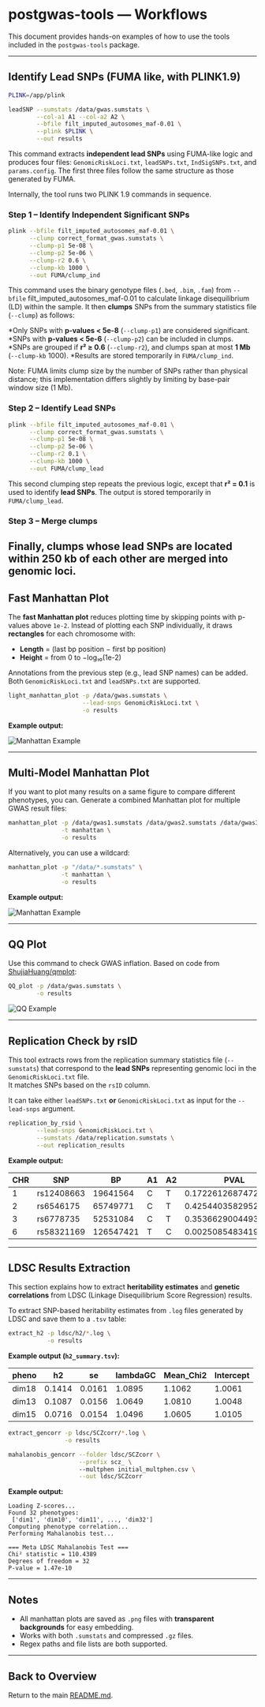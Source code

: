 # postgwas-tools — Workflows

This document provides hands-on examples of how to use the tools included in the `postgwas-tools` package.

---

## Identify Lead SNPs (FUMA like, with PLINK1.9)

```bash
PLINK=/app/plink

leadSNP --sumstats /data/gwas.sumstats \
        --col-a1 A1 --col-a2 A2 \
        --bfile filt_imputed_autosomes_maf-0.01 \
        --plink $PLINK \
        --out results
```

This command extracts **independent lead SNPs** using FUMA-like logic and produces four files:
`GenomicRiskLoci.txt`, `leadSNPs.txt`, `IndSigSNPs.txt`, and `params.config`.
The first three files follow the same structure as those generated by FUMA.

Internally, the tool runs two PLINK 1.9 commands in sequence.
### Step 1 – Identify Independent Significant SNPs
```bash
plink --bfile filt_imputed_autosomes_maf-0.01 \
      --clump correct_format_gwas.sumstats \
      --clump-p1 5e-08 \
      --clump-p2 5e-06 \
      --clump-r2 0.6 \
      --clump-kb 1000 \
      --out FUMA/clump_ind
```
This command uses the binary genotype files (`.bed`, `.bim`, `.fam`) from `--bfile` filt_imputed_autosomes_maf-0.01 to calculate linkage disequilibrium (LD) within the sample.
It then **clumps** SNPs from the summary statistics file (`--clump`) as follows:

*Only SNPs with **p-values < 5e-8** (`--clump-p1`) are considered significant.
*SNPs with **p-values < 5e-6** (`--clump-p2`) can be included in clumps.
*SNPs are grouped if **r² ≥ 0.6** (`--clump-r2`), and clumps span at most **1 Mb** (`--clump-kb` 1000).
*Results are stored temporarily in `FUMA/clump_ind`.


Note: FUMA limits clump size by the number of SNPs rather than physical distance;
this implementation differs slightly by limiting by base-pair window size (1 Mb).

### Step 2 – Identify Lead SNPs
```bash
plink --bfile filt_imputed_autosomes_maf-0.01 \
      --clump correct_format_gwas.sumstats \
      --clump-p1 5e-08 \
      --clump-p2 5e-06 \
      --clump-r2 0.1 \
      --clump-kb 1000 \
      --out FUMA/clump_lead
```

This second clumping step repeats the previous logic, except that **r² = 0.1** is used to identify **lead SNPs**.
The output is stored temporarily in `FUMA/clump_lead`.

### Step 3 – Merge clumps
Finally, clumps whose lead SNPs are located within **250 kb** of each other are merged into **genomic loci**.
---

## Fast Manhattan Plot

The **fast Manhattan plot** reduces plotting time by skipping points with p-values above `1e-2`.
Instead of plotting each SNP individually, it draws **rectangles** for each chromosome with:

* **Length** = (last bp position − first bp position)
* **Height** = from 0 to −log₁₀(1e-2)

Annotations from the previous step (e.g., lead SNP names) can be added.
Both `GenomicRiskLoci.txt` and `leadSNPs.txt` are supported.

```bash
light_manhattan_plot -p /data/gwas.sumstats \
                     --lead-snps GenomicRiskLoci.txt \
                     -o results
```

**Example output:**

![Manhattan Example](docs/images/light_manhattan_example.png)

---

## Multi-Model Manhattan Plot

If you want to plot many results on a same figure to compare different phenotypes, you can.
Generate a combined Manhattan plot for multiple GWAS result files:

```bash
manhattan_plot -p /data/gwas1.sumstats /data/gwas2.sumstats /data/gwas3.sumstats \
               -t manhattan \
               -o results
```

Alternatively, you can use a wildcard:
```bash
manhattan_plot -p "/data/*.sumstats" \
               -t manhattan \
               -o results
```

**Example output:**

![Manhattan Example](docs/images/manhattan_example.png)

---

## QQ Plot

Use this command to check GWAS inflation.
Based on code from [ShujiaHuang/qmplot](https://github.com/ShujiaHuang/qmplot):

```bash
QQ_plot -p /data/gwas.sumstats \
        -o results
```

![QQ Example](docs/images/QQplot.png)

---

## Replication Check by rsID
This tool extracts rows from the replication summary statistics file (`--sumstats`) that correspond to the **lead SNPs** representing genomic loci in the `GenomicRiskLoci.txt` file.  
It matches SNPs based on the `rsID` column.

It can take either `leadSNPs.txt` **or** `GenomicRiskLoci.txt` as input for the `--lead-snps` argument.

```bash
replication_by_rsid \
        --lead-snps GenomicRiskLoci.txt \
        --sumstats /data/replication.sumstats \
        --out replication_results
```
**Example output:**

| CHR | SNP        | BP        | A1 | A2 | PVAL                 | Z_FAKE             | N      |
| --- | ---------- | --------- | -- | -- | -------------------- | ------------------ | ------ |
| 1   | rs12408663 | 19641564  | C  | T  | 0.1722612687472529   | 1.3649738512483902 | 9950.0 |
| 2   | rs6546175  | 65749771  | C  | T  | 0.42544035829526683  | 0.797018377419405  | 9950.0 |
| 3   | rs6778735  | 52531084  | C  | T  | 0.3536629004493488   | 0.9275078836756854 | 9950.0 |
| 6   | rs58321169 | 126547421 | T  | C  | 0.002508548341954122 | 3.0223083972754567 | 9950.0 |

---

## LDSC Results Extraction

This section explains how to extract **heritability estimates** and **genetic correlations** from LDSC (Linkage Disequilibrium Score Regression) results.


To extract SNP-based heritability estimates from `.log` files generated by LDSC and save them to a `.tsv` table:
```bash
extract_h2 -p ldsc/h2/*.log \
           -o results
```

**Example output (`h2_summary.tsv`):**

| pheno | h2     | se     | lambdaGC | Mean_Chi2 | Intercept |
| ----- | ------ | ------ | -------- | --------- | --------- |
| dim18 | 0.1414 | 0.0161 | 1.0895   | 1.1062    | 1.0061    |
| dim13 | 0.1087 | 0.0156 | 1.0649   | 1.0810    | 1.0048    |
| dim15 | 0.0716 | 0.0154 | 1.0496   | 1.0605    | 1.0105    |


```bash
extract_gencorr -p ldsc/SCZcorr/*.log \
                -o results
```

```bash
mahalanobis_gencorr --folder ldsc/SCZcorr \
                    --prefix scz_ \ 
                    --multphen initial_multphen.csv \
                    --out ldsc/SCZcorr
```

**Example output:**

```
Loading Z-scores...
Found 32 phenotypes:
 ['dim1', 'dim10', 'dim11', ..., 'dim32']
Computing phenotype correlation...
Performing Mahalanobis test...

=== Meta LDSC Mahalanobis Test ===
Chi² statistic = 110.4389
Degrees of freedom = 32
P-value = 1.47e-10
```

---

## Notes

- All manhattan plots are saved as `.png` files with **transparent backgrounds** for easy embedding.  
- Works with both `.sumstats` and compressed `.gz` files.  
- Regex paths and file lists are both supported.

---

## Back to Overview

Return to the main [README.md](README.md).